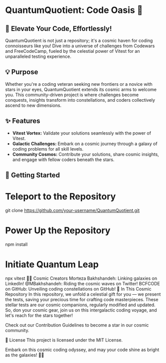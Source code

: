 # QuantumQuotient: Code Oasis 🌟

## 🚀 Elevate Your Code, Effortlessly!

QuantumQuotient is not just a repository; it's a cosmic haven for coding connoisseurs like you! Dive into a universe of challenges from Codewars and FreeCodeCamp, fueled by the celestial power of Vitest for an unparalleled testing experience.

## 💡 Purpose

Whether you're a coding veteran seeking new frontiers or a novice with stars in your eyes, QuantumQuotient extends its cosmic arms to welcome you. This community-driven project is where challenges become conquests, insights transform into constellations, and coders collectively ascend to new dimensions.

## ✨ Features

- **Vitest Vortex:** Validate your solutions seamlessly with the power of Vitest.
- **Galactic Challenges:** Embark on a cosmic journey through a galaxy of coding problems for all skill levels.
- **Community Cosmos:** Contribute your solutions, share cosmic insights, and engage with fellow coders beneath the stars.

## 🚀 Getting Started


# Teleport to the Repository
git clone https://github.com/your-username/QuantumQuotient.git

# Power Up the Repository
npm install

# Initiate Quantum Leap
npx vitest
👩‍🚀 Cosmic Creators
Morteza Bakhshandeh: Linking galaxies on LinkedIn!
@MBakhshandeh: Riding the cosmic waves on Twitter!
BCFCODE on GitHub: Unveiling coding constellations on GitHub!
🌌 In This Cosmic Repository
In this repository, we unfold a celestial gift for you — we present the tests, saving your precious time for crafting code masterpieces. These stellar tests are our cosmic companions, regularly modified and updated. So, don your cosmic gear, join us on this intergalactic coding voyage, and let's reach for the stars together!

Check out our Contribution Guidelines to become a star in our cosmic community.

🌠 License
This project is licensed under the MIT License.

Embark on this cosmic coding odyssey, and may your code shine as bright as the galaxies! 🌌✨
